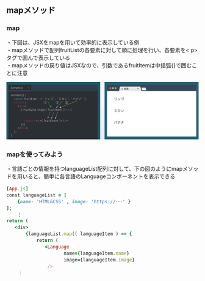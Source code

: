 ## mapメソッド
### map
・下図は、JSXをmapを用いて効率的に表示している例<br>
・mapメソッドで配列fruitListの各要素に対して順に処理を行い、各要素を< p>タグで囲んで表示している<br>
・mapメソッドの戻り値はJSXなので、引数であるfruitItemは中括弧{}で囲むことに注意

<img width="550" src="画像/map.png">

### mapを使ってみよう
・言語ごとの情報を持つlanguageList配列に対して、下の図のようにmapメソッドを用いると、簡単に各言語のLanguageコンポーネントを表示できる

```rb
[App.js]
const languageList = [
    {name: 'HTML&CSS' , image: 'https://･･･' }
];
    ⋮
return (
   <div>
       {languageList.map(( lamguageItem ) => {
           return (
              <Language
                     name={languageItem.name}
                     image={languageItem.image}
               />
　　 ⋮
```

